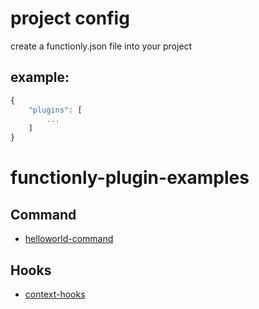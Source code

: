 # project config
create a functionly.json file into your project
## example:
```js
{
    "plugins": [
        ...
    ]
}
```
# functionly-plugin-examples

## Command
- [helloworld-command](https://github.com/jaystack/functionly-plugin-examples/tree/master/helloworld-command)
## Hooks
- [context-hooks](https://github.com/jaystack/functionly-plugin-examples/tree/master/context-hooks)



